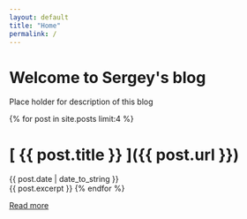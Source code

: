 ```yaml
---
layout: default 
title: "Home"
permalink: /
---
```


# Welcome to Sergey's blog 

Place holder for description of this blog

{% for post in site.posts limit:4 %}
# [ {{ post.title }} ]({{ post.url }}) 
{{ post.date | date_to_string }}  
{{ post.excerpt }}
{% endfor %}

[Read more](/archive/index.html)
